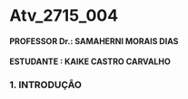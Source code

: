 # Atv_2715_004
#### PROFESSOR Dr.: SAMAHERNI MORAIS DIAS 
#### ESTUDANTE    : KAIKE CASTRO CARVALHO


### 1. INTRODUÇÃO <br/> <br/>
